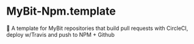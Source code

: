 # MyBit-Npm.template
📑 A template for MyBit repositories that build pull requests with CircleCI, deploy w/Travis and push to NPM + Github
